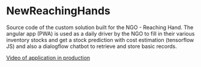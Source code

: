 # NewReachingHands

Source code of the custom solution built for the NGO - Reaching Hand. The angular app (PWA) is used as a daily driver by the NGO to fill in their various inventory stocks and get a stock prediction with cost estimation (tensorflow JS) and also a dialogflow chatbot to retrieve and store basic records.

[Video of application in production](https://youtu.be/7q0hsI5mG44)


